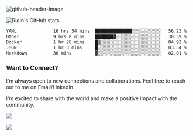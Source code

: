 
![github-header-image](https://github.com/riginoommen/riginoommen/assets/3840244/889cae65-df55-4cda-86cc-bf21bf1f2e96)

![Rigin's GitHub stats](https://github-readme-stats.vercel.app/api?username=riginoommen\&show_icons=true\&show=reviews,discussions_started,discussions_answered,prs_merged,prs_merged_percentage)


<!--START_SECTION:waka-->

```txt
YAML              16 hrs 54 mins  ██████████████░░░░░░░░░░░   56.23 %
Other             9 hrs 8 mins    ███████▓░░░░░░░░░░░░░░░░░   30.39 %
Docker            1 hr 28 mins    █▒░░░░░░░░░░░░░░░░░░░░░░░   04.92 %
JSON              1 hr 3 mins     █░░░░░░░░░░░░░░░░░░░░░░░░   03.54 %
Markdown          36 mins         ▓░░░░░░░░░░░░░░░░░░░░░░░░   02.01 %
```

<!--END_SECTION:waka-->

### Want to Connect?

I'm always open to new connections and collaborations. Feel free to reach out to me on Email/LinkedIn.

I'm excited to share with the world and make a positive impact with the community.

![](https://komarev.com/ghpvc/?username=riginoommen)

![](https://hit.yhype.me/github/profile?user_id=3840244)

